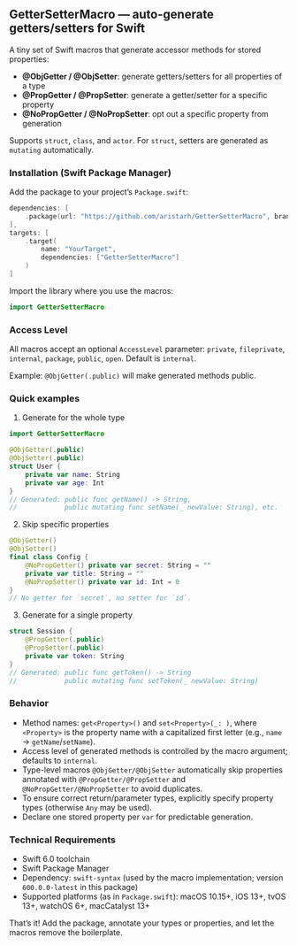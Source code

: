 ## GetterSetterMacro — auto-generate getters/setters for Swift

A tiny set of Swift macros that generate accessor methods for stored properties:
- **@ObjGetter / @ObjSetter**: generate getters/setters for all properties of a type
- **@PropGetter / @PropSetter**: generate a getter/setter for a specific property
- **@NoPropGetter / @NoPropSetter**: opt out a specific property from generation

Supports `struct`, `class`, and `actor`. For `struct`, setters are generated as `mutating` automatically.

### Installation (Swift Package Manager)
Add the package to your project’s `Package.swift`:

```swift
dependencies: [
    .package(url: "https://github.com/aristarh/GetterSetterMacro", branch: "main")
],
targets: [
    .target(
        name: "YourTarget",
        dependencies: ["GetterSetterMacro"]
    )
]
```

Import the library where you use the macros:

```swift
import GetterSetterMacro
```

### Access Level
All macros accept an optional `AccessLevel` parameter: `private`, `fileprivate`, `internal`, `package`, `public`, `open`.
Default is `internal`.

Example: `@ObjGetter(.public)` will make generated methods public.

### Quick examples

1) Generate for the whole type
```swift
import GetterSetterMacro

@ObjGetter(.public)
@ObjSetter(.public)
struct User {
    private var name: String
    private var age: Int
}
// Generated: public func getName() -> String,
//            public mutating func setName(_ newValue: String), etc.
```

2) Skip specific properties
```swift
@ObjGetter()
@ObjSetter()
final class Config {
    @NoPropGetter() private var secret: String = ""
    private var title: String = ""
    @NoPropSetter() private var id: Int = 0
}
// No getter for `secret`, no setter for `id`.
```

3) Generate for a single property
```swift
struct Session {
    @PropGetter(.public)
    @PropSetter(.public)
    private var token: String
}
// Generated: public func getToken() -> String
//            public mutating func setToken(_ newValue: String)
```

### Behavior
- Method names: `get<Property>()` and `set<Property>(_: )`, where `<Property>` is the property name with a capitalized first letter (e.g., `name` → `getName`/`setName`).
- Access level of generated methods is controlled by the macro argument; defaults to `internal`.
- Type-level macros `@ObjGetter/@ObjSetter` automatically skip properties annotated with `@PropGetter/@PropSetter` and `@NoPropGetter/@NoPropSetter` to avoid duplicates.
- To ensure correct return/parameter types, explicitly specify property types (otherwise `Any` may be used).
- Declare one stored property per `var` for predictable generation.

### Technical Requirements
- Swift 6.0 toolchain
- Swift Package Manager
- Dependency: `swift-syntax` (used by the macro implementation; version `600.0.0-latest` in this package)
- Supported platforms (as in `Package.swift`): macOS 10.15+, iOS 13+, tvOS 13+, watchOS 6+, macCatalyst 13+

That’s it! Add the package, annotate your types or properties, and let the macros remove the boilerplate.
